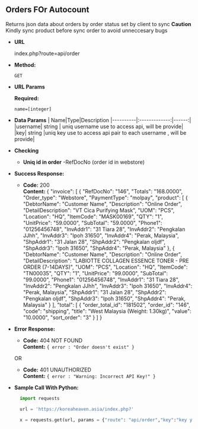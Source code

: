 **Orders FOr Autocount**
----
  Returns json data about orders by order status set by client to sync
  **Caution** Kindly sync product before sync order to avoid unneccesary bugs
* **URL**

  index.php?route=api/order

* **Method:**

  `GET`
  
*  **URL Params**

   **Required:**
 
   `name=[integer]`

* **Data Params**
  | Name|Type|Description
  |----------|:-------------:|------:|
  |username| string | uniq username use to access api, will be provide|
  |key| string |uniq key  use to access api pair to each username , will be provide|
* **Checking**
  * **Uniq id in order**
  -RefDocNo (order id in webstore)

* **Success Response:**

  * **Code:** 200 <br />
    **Content:** {
    "invoice": [
        {
            "RefDocNo": "146",
            "Totals": "168.0000",
            "Order_type": "Webstore",
            "PaymentType": "molpay",
            "product": [
                {
                    "DebtorName": "Customer Name",
                    "Description": "Online Order",
                    "DetailDescription": "VT Cica Purifying Mask",
                    "UOM": "PCS",
                    "Location": "HQ",
                    "ItemCode": "MASK00169",
                    "QTY": "1",
                    "UnitPrice": "59.0000",
                    "SubTotal": "59.0000",
                    "Phone1": "01256456748",
                    "InvAddr1": "31 Tiara 28",
                    "InvAddr2": "Pengkalan JJhh",
                    "InvAddr3": "Ipoh 31650",
                    "InvAddr4": "Perak, Malaysia",
                    "ShpAddr1": "31 Jalan 28",
                    "ShpAddr2": "Pengkalan oljdf",
                    "ShpAddr3": "Ipoh 31650",
                    "ShpAddr4": "Perak, Malaysia"
                },
                {
                    "DebtorName": "Customer Name",
                    "Description": "Online Order",
                    "DetailDescription": "LABIOTTE COLLAGEN ESSENCE TONER - PRE ORDER (7-14DAYS)",
                    "UOM": "PCS",
                    "Location": "HQ",
                    "ItemCode": "TN00035",
                    "QTY": "1",
                    "UnitPrice": "99.0000",
                    "SubTotal": "99.0000",
                    "Phone1": "01256456748",
                    "InvAddr1": "31 Tiara 28",
                    "InvAddr2": "Pengkalan JJhh",
                    "InvAddr3": "Ipoh 31650",
                    "InvAddr4": "Perak, Malaysia",
                    "ShpAddr1": "31 Jalan 28",
                    "ShpAddr2": "Pengkalan oljdf",
                    "ShpAddr3": "Ipoh 31650",
                    "ShpAddr4": "Perak, Malaysia"
                }
            ],
            "total": [
                {
                    "order_total_id": "181502",
                    "order_id": "146",
                    "code": "shipping",
                    "title": "West Malaysia  (Weight: 1.30kg)",
                    "value": "10.0000",
                    "sort_order": "3"
                }
            ]
        }


* **Error Response:**

  * **Code:** 404 NOT FOUND <br />
    **Content:** `{ error : "Order doesn't exist" }`

  OR

  * **Code:** 401 UNAUTHORIZED <br />
    **Content:** `{ error : "Warning: Incorrect API Key!" }`

* **Sample Call With Python:**

  ```Python
    import requests

    url = 'https://koreaheaven.asia/index.php?'

    x = requests.get(url, params = {"route": "api/order","key":"key you get","name": "username"})
  ```
